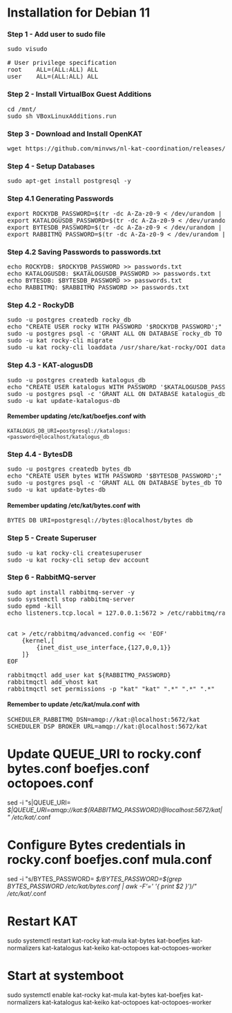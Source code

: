 # Installation for Debian 11

### Step 1 - Add user to sudo file
<pre>
sudo visudo

# User privilege specification
root    ALL=(ALL:ALL) ALL
user    ALL=(ALL:ALL) ALL
</pre>

### Step 2 - Install VirtualBox Guest Additions
<pre>
cd /mnt/
sudo sh VBoxLinuxAdditions.run
</pre>

### Step 3 - Download and Install OpenKAT
<pre>
wget https://github.com/minvws/nl-kat-coordination/releases/download/v1.5.2/kat-debian11-1.5.2.tar.gz && wget https://github.com/dekkers/xtdb-http-multinode/releases/download/v1.0.2/xtdb-http-multinode_1.0.2_all.deb && tar zvxf kat-*.tar.gz && sudo apt install --no-install-recommends ./kat-*_amd64.deb ./xtdb-http-multinode_*_all.deb -y
</pre>

### Step 4 - Setup Databases
<pre>
sudo apt-get install postgresql -y
</pre>

### Step 4.1 Generating Passwords
<pre>
export ROCKYDB_PASSWORD=$(tr -dc A-Za-z0-9 < /dev/urandom | head -c 20)
export KATALOGUSDB_PASSWORD=$(tr -dc A-Za-z0-9 < /dev/urandom | head -c 20)
export BYTESDB_PASSWORD=$(tr -dc A-Za-z0-9 < /dev/urandom | head -c 20)
export RABBITMQ_PASSWORD=$(tr -dc A-Za-z0-9 < /dev/urandom | head -c 20)
</pre>

### Step 4.2 Saving Passwords to passwords.txt
<pre>
echo ROCKYDB: $ROCKYDB_PASSWORD >> passwords.txt
echo KATALOGUSDB: $KATALOGUSDB_PASSWORD >> passwords.txt
echo BYTESDB: $BYTESDB_PASSWORD >> passwords.txt
echo RABBITMQ: $RABBITMQ_PASSWORD >> passwords.txt
</pre>

### Step 4.2 - RockyDB
<pre>
sudo -u postgres createdb rocky_db
echo "CREATE USER rocky WITH PASSWORD '$ROCKYDB_PASSWORD';" | sudo -u postgres psql
sudo -u postgres psql -c 'GRANT ALL ON DATABASE rocky_db TO rocky;'
sudo -u kat rocky-cli migrate
sudo -u kat rocky-cli loaddata /usr/share/kat-rocky/OOI_database_seed.json
</pre>

### Step 4.3 - KAT-alogusDB
<pre>
sudo -u postgres createdb katalogus_db
echo "CREATE USER katalogus WITH PASSWORD '$KATALOGUSDB_PASSWORD';" | sudo -u postgres psql
sudo -u postgres psql -c 'GRANT ALL ON DATABASE katalogus_db TO katalogus;'
sudo -u kat update-katalogus-db
</pre>

#### Remember updating /etc/kat/boefjes.conf with 

`KATALOGUS_DB_URI=postgresql://katalogus:<password>@localhost/katalogus_db`


### Step 4.4 - BytesDB
<pre>
sudo -u postgres createdb bytes_db
echo "CREATE USER bytes WITH PASSWORD '$BYTESDB_PASSWORD';" | sudo -u postgres psql
sudo -u postgres psql -c 'GRANT ALL ON DATABASE bytes_db TO bytes;'
sudo -u kat update-bytes-db
</pre>
#### Remember updating /etc/kat/bytes.conf with 
<pre>
BYTES_DB_URI=postgresql://bytes:<password>@localhost/bytes_db
</pre>


### Step 5 - Create Superuser
<pre>
sudo -u kat rocky-cli createsuperuser
sudo -u kat rocky-cli setup_dev_account
</pre>

### Step 6 - RabbitMQ-server
<pre>
sudo apt install rabbitmq-server -y
sudo systemctl stop rabbitmq-server
sudo epmd -kill
echo listeners.tcp.local = 127.0.0.1:5672 > /etc/rabbitmq/rabbitmq.conf


cat > /etc/rabbitmq/advanced.config << 'EOF'
    {kernel,[
        {inet_dist_use_interface,{127,0,0,1}}
    ]}
EOF

rabbitmqctl add_user kat ${RABBITMQ_PASSWORD}
rabbitmqctl add_vhost kat
rabbitmqctl set_permissions -p "kat" "kat" ".*" ".*" ".*"
</pre>

#### Remember to update /etc/kat/mula.conf with
<pre>
SCHEDULER_RABBITMQ_DSN=amqp://kat:<password>@localhost:5672/kat
SCHEDULER_DSP_BROKER_URL=amqp://kat:<password>@localhost:5672/kat
</pre>

# Update QUEUE_URI to rocky.conf bytes.conf boefjes.conf octopoes.conf
sed -i "s|QUEUE_URI= *\$|QUEUE_URI=amqp://kat:${RABBITMQ_PASSWORD}@localhost:5672/kat|" /etc/kat/*.conf

# Configure Bytes credentials in rocky.conf boefjes.conf mula.conf
sed -i "s/BYTES_PASSWORD= *\$/BYTES_PASSWORD=$(grep BYTES_PASSWORD /etc/kat/bytes.conf | awk -F'=' '{ print $2 }')/" /etc/kat/*.conf

# Restart KAT
sudo systemctl restart kat-rocky kat-mula kat-bytes kat-boefjes kat-normalizers kat-katalogus kat-keiko kat-octopoes kat-octopoes-worker

# Start at systemboot
sudo systemctl enable kat-rocky kat-mula kat-bytes kat-boefjes kat-normalizers kat-katalogus kat-keiko kat-octopoes kat-octopoes-worker

